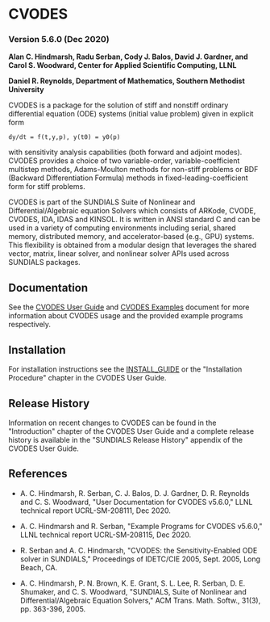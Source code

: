 # CVODES
### Version 5.6.0 (Dec 2020)

**Alan C. Hindmarsh, Radu Serban, Cody J. Balos, David J. Gardner, 
  and Carol S. Woodward, Center for Applied Scientific Computing, LLNL**

**Daniel R. Reynolds, Department of Mathematics, Southern Methodist University**


CVODES is a package for the solution of stiff and nonstiff ordinary differential
equation (ODE) systems (initial value problem) given in explicit form
```
dy/dt = f(t,y,p), y(t0) = y0(p)
```
with sensitivity analysis capabilities (both forward and adjoint modes). CVODES
provides a choice of two variable-order, variable-coefficient multistep methods,
Adams-Moulton methods for non-stiff problems or BDF (Backward Differentiation
Formula) methods in fixed-leading-coefficient form for stiff problems.

CVODES is part of the SUNDIALS Suite of Nonlinear and Differential/Algebraic
equation Solvers which consists of ARKode, CVODE, CVODES, IDA, IDAS and KINSOL.
It is written in ANSI standard C and can be used in a variety of computing
environments including serial, shared memory, distributed memory, and
accelerator-based (e.g., GPU) systems. This flexibility is obtained from a
modular design that leverages the shared vector, matrix, linear solver, and
nonlinear solver APIs used across SUNDIALS packages.

## Documentation

See the [CVODES User Guide](/doc/cvodes/cvs_guide.pdf) and
[CVODES Examples](/doc/cvodes/cvs_examples.pdf) document for more information
about CVODES usage and the provided example programs respectively.

## Installation

For installation instructions see the [INSTALL_GUIDE](/INSTALL_GUIDE.pdf)
or the "Installation Procedure" chapter in the CVODES User Guide.

## Release History

Information on recent changes to CVODES can be found in the "Introduction"
chapter of the CVODES User Guide and a complete release history is available in
the "SUNDIALS Release History" appendix of the CVODES User Guide.

## References

* A. C. Hindmarsh, R. Serban, C. J. Balos, D. J. Gardner, D. R. Reynolds
  and C. S. Woodward, "User Documentation for CVODES v5.6.0,"
  LLNL technical report UCRL-SM-208111, Dec 2020.

* A. C. Hindmarsh and R. Serban, "Example Programs for CVODES v5.6.0,"
  LLNL technical report UCRL-SM-208115, Dec 2020.

* R. Serban and A. C. Hindmarsh, "CVODES: the Sensitivity-Enabled ODE
  solver in SUNDIALS," Proceedings of IDETC/CIE 2005, Sept. 2005,
  Long Beach, CA.

* A. C. Hindmarsh, P. N. Brown, K. E. Grant, S. L. Lee, R. Serban,
  D. E. Shumaker, and C. S. Woodward, "SUNDIALS, Suite of Nonlinear and
  Differential/Algebraic Equation Solvers," ACM Trans. Math. Softw.,
  31(3), pp. 363-396, 2005.
